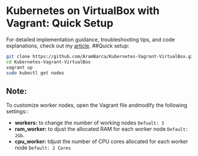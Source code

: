 # Kubernetes on VirtualBox with Vagrant: Quick Setup
For detailed implementation guidance, troubleshooting tips, and code explanations, check out my [article](https://arambarca.com/p/kubernete-vagrant-virtualbox/).
##Quick setup:
```bash
git clone https://github.com/AramBarca/Kubernetes-Vagrant-VirtualBox.git
cd Kubernetes-Vagrant-VirtualBox
vagrant up
sudo kubectl get nodes
```
## Note:
To customize worker nodes, open the Vagrant file andmodify the following settings::
- **workers:**  to change the number of working nodes `Defualt: 3`
- **ram_worker:**   to djust the allocated RAM for each worker node `Default: 2Gb`.
- **cpu_worker:**  tdjust the number of CPU cores allocated for each worker node `Default: 2 Cores`
